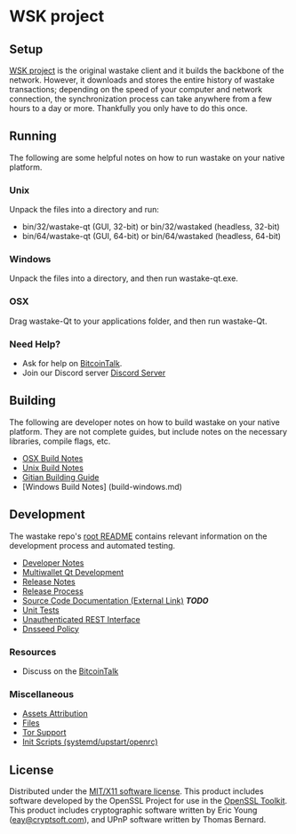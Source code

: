 WSK project
=====================

Setup
---------------------
[WSK project](http://esbproject.online/) is the original wastake client and it builds the backbone of the network. However, it downloads and stores the entire history of wastake transactions; depending on the speed of your computer and network connection, the synchronization process can take anywhere from a few hours to a day or more. Thankfully you only have to do this once.

Running
---------------------
The following are some helpful notes on how to run wastake on your native platform.

### Unix

Unpack the files into a directory and run:

- bin/32/wastake-qt (GUI, 32-bit) or bin/32/wastaked (headless, 32-bit)
- bin/64/wastake-qt (GUI, 64-bit) or bin/64/wastaked (headless, 64-bit)

### Windows

Unpack the files into a directory, and then run wastake-qt.exe.

### OSX

Drag wastake-Qt to your applications folder, and then run wastake-Qt.

### Need Help?

* Ask for help on [BitcoinTalk](https://bitcointalk.org).
* Join our Discord server [Discord Server](https://discord.gg/C6t23JH)

Building
---------------------
The following are developer notes on how to build wastake on your native platform. They are not complete guides, but include notes on the necessary libraries, compile flags, etc.

- [OSX Build Notes](build-osx.md)
- [Unix Build Notes](build-unix.md)
- [Gitian Building Guide](gitian-building.md)
- [Windows Build Notes] (build-windows.md)

Development
---------------------
The wastake repo's [root README](https://github.com/wastake-Core/wastake/blob/master/README.md) contains relevant information on the development process and automated testing.

- [Developer Notes](developer-notes.md)
- [Multiwallet Qt Development](multiwallet-qt.md)
- [Release Notes](release-notes.md)
- [Release Process](release-process.md)
- [Source Code Documentation (External Link)](https://dev.visucore.com/bitcoin/doxygen/) ***TODO***
- [Unit Tests](unit-tests.md)
- [Unauthenticated REST Interface](REST-interface.md)
- [Dnsseed Policy](dnsseed-policy.md)


### Resources

* Discuss on the [BitcoinTalk](https://bitcointalk.org/index.php?topic=4889530.0)

### Miscellaneous
- [Assets Attribution](assets-attribution.md)
- [Files](files.md)
- [Tor Support](tor.md)
- [Init Scripts (systemd/upstart/openrc)](init.md)

License
---------------------
Distributed under the [MIT/X11 software license](http://www.opensource.org/licenses/mit-license.php).
This product includes software developed by the OpenSSL Project for use in the [OpenSSL Toolkit](https://www.openssl.org/). This product includes
cryptographic software written by Eric Young ([eay@cryptsoft.com](mailto:eay@cryptsoft.com)), and UPnP software written by Thomas Bernard.
